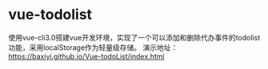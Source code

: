 # vue-todolist

使用vue-cli3.0搭建vue开发环境，实现了一个可以添加和删除代办事件的todolist功能，采用localStorage作为轻量级存储。
演示地址：https://baxiyi.github.io/Vue-todoList/index.html
